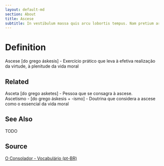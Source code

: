 ```yaml
---
layout: default-md
section: About
title: Ascese
subtitle: In vestibulum massa quis arcu lobortis tempus. Nam pretium arcu in odio vulputate luctus.
---
```


# Definition
Ascese [do grego áskesis] - Exercício prático que leva à efetiva realização da virtude, à plenitude da vida moral

## Related
Asceta [do grego asketes] - Pessoa que se consagra à ascese.  
Ascetismo - [do grego áskesis + -ismo] - Doutrina que considera a ascese como o essencial da vida moral  

## See Also
TODO

## Source
[O Consolador - Vocabulário (pt-BR)](http://www.oconsolador.com.br/linkfixo/vocabulario/principal.html)
